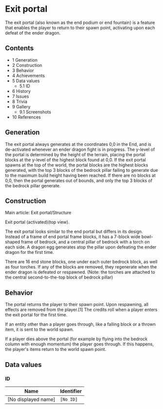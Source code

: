 # Exit portal
The exit portal (also known as the end podium or end fountain) is a feature that enables the player to return to their spawn point, activating upon each defeat of the ender dragon.

## Contents
- 1 Generation
- 2 Construction
- 3 Behavior
- 4 Achievements
- 5 Data values
	- 5.1 ID
- 6 History
- 7 Issues
- 8 Trivia
- 9 Gallery
	- 9.1 Screenshots
- 10 References

## Generation
The exit portal always generates at the coordinates 0,0 in the End, and is de-activated whenever an ender dragon fight is in progress. The y-level of the portal is determined by the height of the terrain, placing the portal blocks at the y-level of the highest block found at 0,0. If the exit portal spawns at the top of the world, the portal blocks are the highest blocks generated, with the top 3 blocks of the bedrock pillar failing to generate due to the maximum build height having been reached. If there are no blocks at 0,0, then the portal generates out of bounds, and only the top 3 blocks of the bedrock pillar generate.

## Construction
Main article: Exit portal/Structure



































































Exit portal (activated)(top view).


The exit portal looks similar to the end portal but differs in its design. Instead of a frame of end portal frame blocks, it has a 7-block wide bowl-shaped frame of bedrock, and a central pillar of bedrock with a torch on each side. A dragon egg generates atop the pillar upon defeating the ender dragon for the first time.

There are 16 end stone blocks, one under each outer bedrock block, as well as four torches. If any of the blocks are removed, they regenerate when the ender dragon is defeated or respawned. (Note: the torches are attached to the central second-to-the-top block of bedrock pillar)

## Behavior
The portal returns the player to their spawn point. Upon respawning, all effects are removed from the player.[1] The credits roll when a player enters the exit portal for the first time. 

If an entity other than a player goes through, like a falling block or a thrown item, it is sent to the world spawn. 

If a player dies above the portal (for example by flying into the bedrock column with enough momentum) the player goes through. If this happens, the player's items return to the world spawn point.

## Data values
### ID
| Name                | Identifier |
|---------------------|------------|
| [No displayed name] | `[No ID]`  |

